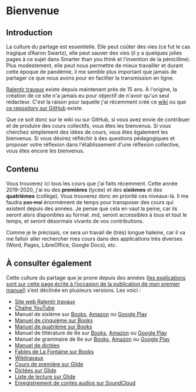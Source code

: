 # Bienvenue

## Introduction

La culture du partage est essentielle. Elle peut coûter des vies (ce fut le cas tragique d’Aaron Swartz), elle peut sauver des vies (il y a quelques jolies pages à ce sujet dans Smarter than you think et l’invention de la pénicilline). Plus modestement, elle peut nous permettre de mieux travailler et durant cette époque de pandémie, il me semble plus important que jamais de partager ce que nous avons pour en faciliter la transmission en ligne.

[Ralentir travaux](https://www.ralentirtravaux.com/) existe depuis maintenant près de 15 ans. À l'origine, la création de ce site n'a jamais eu pour objectif de n'avoir qu'un seul rédacteur. C'est la raison pour laquelle j'ai récemment créé ce [wiki](https://www.ralentirtravaux.com/w/index.php?title=Accueil) ou que [ce repository sur GitHub](https://github.com/YannHY/cours) existe.

Que ce soit donc sur le wiki ou sur GitHub, si vous avez envie de contribuer et de produire des cours collectifs, vous êtes les bienvenus. Si vous cherchez simplement des idées de cours, vous êtes également les bienvenus. Si vous désirez réfléchir à des questions pédagogiques et proposer votre réflexion dans l'établissement d'une réflexion collective, vous êtes encore les bienvenus.

## Contenu

Vous trouverez ici tous les cours que j'ai faits récemment. Cette année 2019-2020, j'ai eu des **premières** (lycée) et des **sixièmes** et des **quatrièmes** (collège). Vous trouverez donc en priorité ces niveaux-là. Il me faudra ~~pas mal~~ énormément de temps pour transposer des cours qui existent depuis des années. Je pense que cela en vaut la peine, car ils seront alors disponibles au format .md, seront accessibles à tous et tout le temps, et seront désormais vivants de vos contributions.

Comme je le précisais, ce sera un travail de (très) longue haleine, car il va me falloir aller rechercher mes cours dans des applications très diverses (Word, Pages, LibreOffice, Google Docs), etc.

## À consulter également

Cette culture du partage que je prone depuis des années ([les explications sont sur cette page écrite à l’occasion de la publication de mon premier manuel](https://www.ralentirtravaux.com/le_blog/un-manuel-libre-et-gratuit-pour-ipad/)) s’est déclinée en plusieurs versions. Les voici :

- [Site web Ralentir travaux](https://www.ralentirtravaux.com/)
- [Chaîne YouTube](https://www.youtube.com/user/smuuurff)
- Manuel de sixième sur [Books](https://books.apple.com/gb/book/manuel-de-grammaire/id971835630), [Amazon](https://www.amazon.fr/Manuel-litt%C3%A9rature-Sixi%C3%A8me-Yann-Houry-ebook/dp/B00TVBJHQ2) ou [Google Play](https://play.google.com/store/books/details/Yann_Houry_Manuel_de_littérature?id=ylvTBgAAQBAJ)
- [Manuel de cinquième sur Books](https://books.apple.com/gb/book/manuel-de-cinqui%C3%A8me/id936905845)
- [Manuel de quatrième sur Books](https://books.apple.com/gb/book/manuel-de-quatri%C3%A8me/id557577019)
- Manuel de littérature de 6e sur [Books](https://books.apple.com/gb/book/manuel-de-litt%C3%A9rature/id971833570), [Amazon](https://www.amazon.fr/Manuel-litt%C3%A9rature-Sixi%C3%A8me-Yann-Houry-ebook/dp/B00TVBJHQ2) ou [Google Play](https://play.google.com/store/books/details/Yann_Houry_Manuel_de_litt%C3%A9rature?id=ylvTBgAAQBAJ)
- Manuel de grammaire de 6e sur [Books](https://books.apple.com/gb/book/manuel-de-grammaire/id971835630), [Amazon](https://www.amazon.fr/Manuel-grammaire-Sixi%C3%A8me-Yann-Houry-ebook/dp/B00U1OL4XC) ou [Google Play](https://play.google.com/store/books/details/Yann_Houry_Manuel_de_Grammaire?id=Sz3TBgAAQBAJ)
- [Manuel de dictées](https://www.ralentirtravaux.com/manuels/dictees.php)
- [Fables de La Fontaine sur Books](https://books.apple.com/gb/book/les-fables-de-la-fontaine/id846577989)
- [Wikitravaux](https://www.ralentirtravaux.com/w/index.php?title=Accueil)
- [Cours de première sur Glide](https://courspremiere.glideapp.io)
- [Dictées sur Glide](https://dictees.glideapp.io/)
- [Liste de lecture sur Glide](https://lecture.glideapp.io/)
- [Enregistrement de contes audios sur SoundCloud](https://soundcloud.com/user-999818845)
